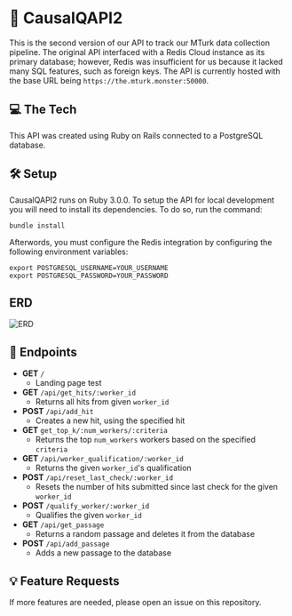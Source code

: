 # 🐥 CausalQAPI2
This is the second version of our API to track our MTurk data collection pipeline. The original API interfaced with a Redis Cloud instance as its primary database; however, Redis was insufficient for us because it lacked many SQL features, such as foreign keys. The API is currently hosted with the base URL being `https://the.mturk.monster:50000`. 

## 💻 The Tech
This API was created using Ruby on Rails connected to a PostgreSQL database. 

## 🛠 Setup
CausalQAPI2 runs on Ruby 3.0.0. To setup the API for local development you will need to install its dependencies. To do so, run the command:
```
bundle install
```

Afterwords, you must configure the Redis integration by configuring the following environment variables:
```
export POSTGRESQL_USERNAME=YOUR_USERNAME
export POSTGRESQL_PASSWORD=YOUR_PASSWORD
```

## ERD
![ERD](https://i.imgur.com/sBC5Btc.png)

## 📍 Endpoints
- **GET** `/`
  - Landing page test
- **GET** `/api/get_hits/:worker_id`
  - Returns all hits from given `worker_id`
- **POST** `/api/add_hit`
  - Creates a new hit, using the specified hit
- **GET** `get_top_k/:num_workers/:criteria`
  - Returns the top `num_workers` workers based on the specified `criteria`
- **GET** `/api/worker_qualification/:worker_id`
  - Returns the given `worker_id`'s qualification
- **POST** `/api/reset_last_check/:worker_id`
  - Resets the number of hits submitted since last check for the given `worker_id`
- **POST** `/qualify_worker/:worker_id`
  - Qualifies the given `worker_id`
- **GET** `/api/get_passage`
  - Returns a random passage and deletes it from the database
- **POST** `/api/add_passage`
  - Adds a new passage to the database

## 💡 Feature Requests
If more features are needed, please open an issue on this repository. 